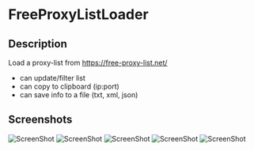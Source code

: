 # FreeProxyListLoader

## Description
Load a proxy-list from https://free-proxy-list.net/
* can update/filter list
* can copy to clipboard (ip:port)
* can save info to a file (txt, xml, json)

## Screenshots
![ScreenShot](https://raw.github.com/insendend/FreeProxyLoader/master/FreeProxyListLoader/Resources/Screenshots/1.png)
![ScreenShot](https://raw.github.com/insendend/FreeProxyLoader/master/FreeProxyListLoader/Resources/Screenshots/2.png)
![ScreenShot](https://raw.github.com/insendend/FreeProxyLoader/master/FreeProxyListLoader/Resources/Screenshots/3.png)
![ScreenShot](https://raw.github.com/insendend/FreeProxyLoader/master/FreeProxyListLoader/Resources/Screenshots/4.png)
![ScreenShot](https://raw.github.com/insendend/FreeProxyLoader/master/FreeProxyListLoader/Resources/Screenshots/5.png)
